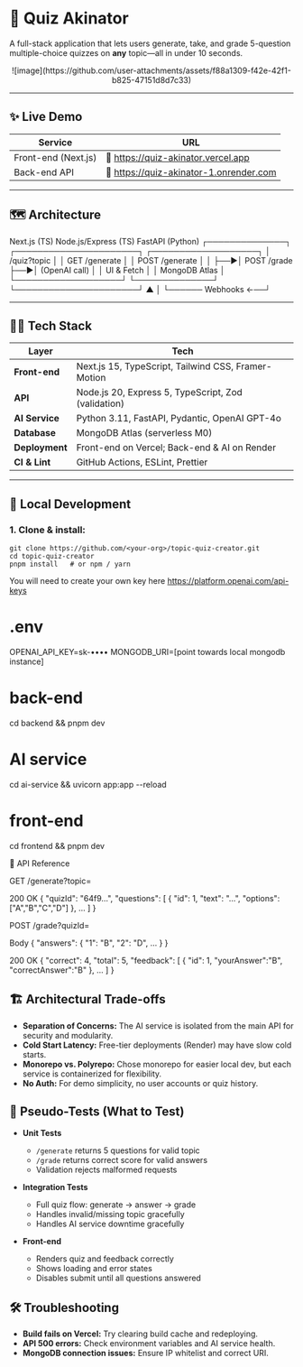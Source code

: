 # 🌟 Quiz Akinator

A full-stack application that lets users generate, take, and grade 5-question multiple-choice quizzes on **any** topic—all in under 10 seconds.

<p align="center">
  ![image](https://github.com/user-attachments/assets/f88a1309-f42e-42f1-b825-47151d8d7c33)
</p>

---

## ✨ Live Demo

| Service | URL |
|---------|-----|
| Front-end (Next.js) | 🔸 https://quiz-akinator.vercel.app |
| Back-end API        | 🔸 https://quiz-akinator-1.onrender.com |
---

## 🗺️  Architecture
Next.js (TS)       Node.js/Express (TS)        FastAPI (Python)
┌──────────────┐   ┌──────────────────────┐   ┌───────────────────┐
│ /quiz?topic  │   │ GET /generate        │   │ POST /generate    │
│              ├──►│ POST /grade          ├──►│ (OpenAI call)     │
│ UI & Fetch   │   │ MongoDB Atlas        │   └───────────────────┘
└──────────────┘   └──────────────────────┘
▲                   │
└────── Webhooks ←──┘

---

## 🧑‍💻  Tech Stack

| Layer             | Tech |
|-------------------|------|
| **Front-end**     | Next.js 15, TypeScript, Tailwind CSS, Framer-Motion |
| **API**           | Node.js 20, Express 5, TypeScript, Zod (validation) |
| **AI Service**    | Python 3.11, FastAPI, Pydantic, OpenAI GPT-4o |
| **Database**      | MongoDB Atlas (serverless M0) |
| **Deployment**    | Front-end on Vercel; Back-end & AI on Render |
| **CI & Lint**     | GitHub Actions, ESLint, Prettier |

---

## 🚀  Local Development

### 1. Clone & install:

```
git clone https://github.com/<your-org>/topic-quiz-creator.git
cd topic-quiz-creator
pnpm install   # or npm / yarn
```

You will need to create your own key here https://platform.openai.com/api-keys

# .env
OPENAI_API_KEY=sk-••••
MONGODB_URI=[point towards local mongodb instance]

# back-end
cd backend && pnpm dev
# AI service
cd ai-service && uvicorn app:app --reload
# front-end
cd frontend && pnpm dev

📑  API Reference

GET /generate?topic=<topic>

200 OK
{
  "quizId": "64f9…",
  "questions": [
    { "id": 1, "text": "…", "options": ["A","B","C","D"] },
    …
  ]
}

POST /grade?quizId=<id>

Body
{ "answers": { "1": "B", "2": "D", … } }

200 OK
{
  "correct": 4,
  "total": 5,
  "feedback": [
    { "id": 1, "yourAnswer":"B", "correctAnswer":"B" },
    …
  ]
}

## 🏗️ Architectural Trade-offs

- **Separation of Concerns:** The AI service is isolated from the main API for security and modularity.
- **Cold Start Latency:** Free-tier deployments (Render) may have slow cold starts.
- **Monorepo vs. Polyrepo:** Chose monorepo for easier local dev, but each service is containerized for flexibility.
- **No Auth:** For demo simplicity, no user accounts or quiz history.
  
## 🧪 Pseudo-Tests (What to Test)

- **Unit Tests**
  - `/generate` returns 5 questions for valid topic
  - `/grade` returns correct score for valid answers
  - Validation rejects malformed requests

- **Integration Tests**
  - Full quiz flow: generate → answer → grade
  - Handles invalid/missing topic gracefully
  - Handles AI service downtime gracefully

- **Front-end**
  - Renders quiz and feedback correctly
  - Shows loading and error states
  - Disables submit until all questions answered

## 🛠️ Troubleshooting

- **Build fails on Vercel:** Try clearing build cache and redeploying.
- **API 500 errors:** Check environment variables and AI service health.
- **MongoDB connection issues:** Ensure IP whitelist and correct URI.
